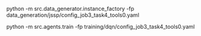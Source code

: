 python -m src.data_generator.instance_factory -fp data_generation/jssp/config_job3_task4_tools0.yaml


python -m src.agents.train -fp training/dqn/config_job3_task4_tools0.yaml
